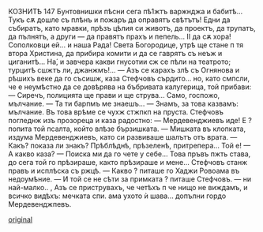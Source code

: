 ﻿КОЗНИТѢ
147
Бунтовнишки пѣсни сега пѣ1жтъ варжнджа и бабитѣ... Тукъ сѫ дошле съ плѣнъ и пожаръ да оправятъ свѣтътъ! Едни да събиратъ, като мравки, прѣзъ цѣлия си животъ, да проектъ, да трупатъ, да пълнятъ, а други — да правятъ прахъ и пепель... II да сѫ хора! Сополковци ей... и наша Рада! Света Богородице, утрѣ ще стане п тя втора Христина, да прибира комити и да се гаврятъ съ неъж и циганитѣ... На́, и завчера какви гнусотии сж се пѣли на театрото; турцитѣ сшжтъ ли, джанжмъ!...
— Азъ се карахъ злѣ съ Огнянова и рѣшихъ веке да го съсишж, каза Стефчовъ сърдито... но, като смпсли, че е неумѣстно да се довѣрява на бъбривата калугерица, той прибави:
— Сиречъ, полицията ще прави и ще струва... Само, госпожо, мълчание.
— Та ти барпмъ ме знаешъ...
— Знамъ, за това казвамъ: мълчание.
Въ това врѣме се чухж стжпкп на пруста. Стефчовъ погледнж изъ прозореца и каза радостно:
— Мердевенджиевъ иде! Е ? попита той псалта, който влѣзе бързишката.
— Мишката въ клопката, издума Мердевенджиевъ, като си развиваше шалътъ отъ врата.
— Какъ? показа ли знакъ?
Прѣблѣднѣ, прѣзеленѣ, притрепера... Той е! — А какво каза?
— Поиска ми да го чете у себе... Това пръвъ пжть става, до сега той го прѣзираше, както прѣзираше и мене...
Стефчовъ станж правъ и исплѣска съ ржцѣ.
— Какво ? питаше го Хаджи Ровоама въ недоумѣние. — И той се не сѣти за примката ? питаше Стефчовъ. — ни най-малко.. , Азъ се приструвахъ, че четѣхъ п че нищо не виждамъ, и всичко видѣхъ: мечката спи. ама ухото ѝ шава... допълни гордо Мердевенджпевъ.

[original](images/166.jpg)